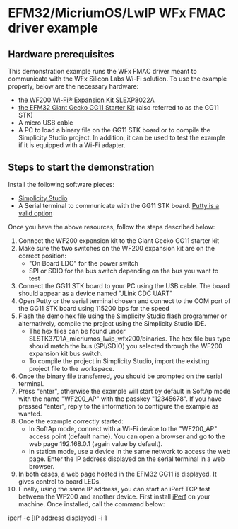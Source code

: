 # EFM32/MicriumOS/LwIP WFx FMAC driver example

## Hardware prerequisites
This demonstration example runs the WFx FMAC driver meant to communicate with the WFx Silicon Labs Wi-Fi solution. To 
use the example properly, below are the necessary hardware:
* [the WF200 Wi-Fi® Expansion Kit SLEXP8022A](https://www.silabs.com/products/development-tools/wireless/wi-fi/wf200-expansion-kit)
* [the EFM32 Giant Gecko GG11 Starter Kit](https://www.silabs.com/products/development-tools/mcu/32-bit/efm32-giant-gecko-gg11-starter-kit) (also referred to as the GG11 STK)
* A micro USB cable
* A PC to load a binary file on the GG11 STK board or to compile the Simplicity Studio project. In addition, it can be used 
to test the example if it is equipped with a Wi-Fi adapter.

## Steps to start the demonstration
Install the following software pieces:
* [Simplicity Studio](https://www.silabs.com/products/development-tools/software/simplicity-studio)
* A Serial terminal to communicate with the GG11 STK board. [Putty is a valid option](https://www.putty.org/)

Once you have the above resources, follow the steps described below:
1. Connect the WF200 expansion kit to the Giant Gecko GG11 starter kit
2. Make sure the two switches on the WF200 expansion kit are on the correct position:
    * "On Board LDO" for the power switch
    * SPI or SDIO for the bus switch depending on the bus you want to test
3. Connect the GG11 STK board to your PC using the USB cable. The board should appear as a device named 
"JLink CDC UART"
4. Open Putty or the serial terminal chosen and connect to the COM port of the GG11 STK board using 115200 bps for the speed
5. Flash the demo hex file using the Simplicity Studio flash programmer or alternatively, compile the project using the Simplicity Studio IDE.
    * The hex files can be found under SLSTK3701A_micriumos_lwip_wfx200/binaries. The hex file bus type should match the bus (SPI/SDIO) you selected
through the WF200 expansion kit bus switch. 
    * To compile the project in Simplicity Studio, import the existing project file to the workspace.
6. Once the binary file transferred, you should be prompted on the serial terminal. 
7. Press "enter", otherwise the example will start by default in SoftAp mode with the name "WF200_AP" with the passkey
"12345678". If you have pressed "enter", reply to the information to configure the example as wanted.
8. Once the example correctly started:
    * In SoftAp mode, connect with a Wi-Fi device to the "WF200_AP" access point (default name). You can open a browser
    and go to the web page 192.168.0.1 (again value by default).
    * In station mode, use a device in the same network to access the web page. Enter the IP address displayed on the 
    serial terminal in a web browser. 
9. In both cases, a web page hosted in the EFM32 GG11 is displayed. It gives control to board LEDs.
10. Finally, using the same IP address, you can start an iPerf TCP test between the WF200 and another device. First 
install [iPerf](https://iperf.fr/) on your machine. Once installed, call the command below:

iperf -c [IP address displayed] -i 1

